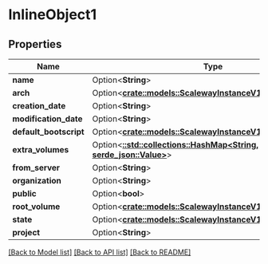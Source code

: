 # InlineObject1

## Properties

Name | Type | Description | Notes
------------ | ------------- | ------------- | -------------
**name** | Option<**String**> |  | [optional]
**arch** | Option<[**crate::models::ScalewayInstanceV1Arch**](scaleway.instance.v1.Arch.md)> |  | [optional]
**creation_date** | Option<**String**> |  | [optional]
**modification_date** | Option<**String**> |  | [optional]
**default_bootscript** | Option<[**crate::models::ScalewayInstanceV1Bootscript**](scaleway.instance.v1.Bootscript.md)> |  | [optional]
**extra_volumes** | Option<[**::std::collections::HashMap<String, serde_json::Value>**](serde_json::Value.md)> |  | [optional]
**from_server** | Option<**String**> |  | [optional]
**organization** | Option<**String**> |  | [optional]
**public** | Option<**bool**> |  | [optional]
**root_volume** | Option<[**crate::models::ScalewayInstanceV1VolumeSummary**](scaleway.instance.v1.VolumeSummary.md)> |  | [optional]
**state** | Option<[**crate::models::ScalewayInstanceV1ImageState**](scaleway.instance.v1.Image.State.md)> |  | [optional]
**project** | Option<**String**> |  | [optional]

[[Back to Model list]](../README.md#documentation-for-models) [[Back to API list]](../README.md#documentation-for-api-endpoints) [[Back to README]](../README.md)



